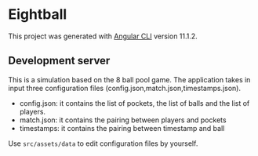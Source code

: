 # Eightball

This project was generated with [Angular CLI](https://github.com/angular/angular-cli) version 11.1.2.

## Development server

This is a simulation based on the 8 ball pool game.
The application takes in input three configuration files (config.json,match.json,timestamps.json).

- config.json: it contains the list of pockets, the list of balls and the list of players.
- match.json: it contains the pairing between players and pockets
- timestamps: it contains the pairing between timestamp and ball

Use `src/assets/data` to edit configuration files by yourself.
